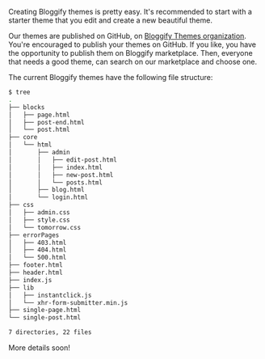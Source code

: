Creating Bloggify themes is pretty easy. It's recommended to start with a starter theme that you edit and create a new beautiful theme.

Our themes are published on GitHub, on [Bloggify Themes organization](https://github.com/BloggifyThemes). You're encouraged to publish your themes on GitHub. If you like, you have the opportunity to publish them on Bloggify marketplace. Then, everyone that needs a good theme, can search on our marketplace and choose one.

The current Bloggify themes have the following file structure:

```sh
$ tree
.
├── blocks
│   ├── page.html
│   ├── post-end.html
│   └── post.html
├── core
│   └── html
│       ├── admin
│       │   ├── edit-post.html
│       │   ├── index.html
│       │   ├── new-post.html
│       │   └── posts.html
│       ├── blog.html
│       └── login.html
├── css
│   ├── admin.css
│   ├── style.css
│   └── tomorrow.css
├── errorPages
│   ├── 403.html
│   ├── 404.html
│   └── 500.html
├── footer.html
├── header.html
├── index.js
├── lib
│   ├── instantclick.js
│   └── xhr-form-submitter.min.js
├── single-page.html
└── single-post.html

7 directories, 22 files
```

More details soon!